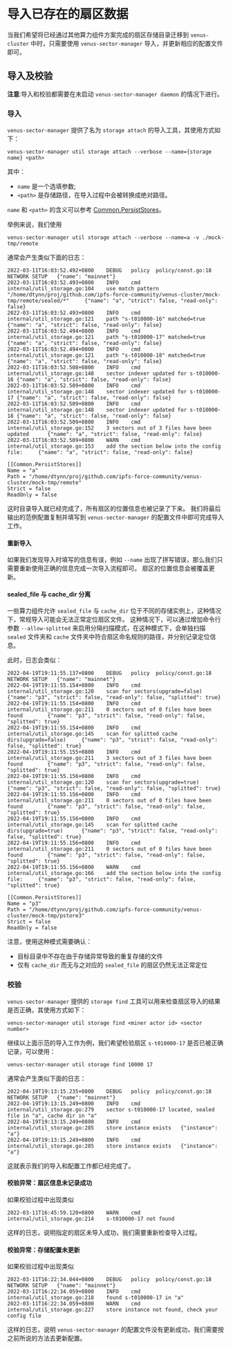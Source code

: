 # 导入已存在的扇区数据
当我们希望将已经通过其他算力组件方案完成的扇区存储目录迁移到 `venus-cluster` 中时，只需要使用 `venus-sector-manager` 导入，并更新相应的配置文件即可。

## 导入及校验
**注意**:导入和校验都需要在未启动 `venus-sector-manager daemon` 的情况下进行。

### 导入
`venus-sector-manager` 提供了名为 `storage attach` 的导入工具，其使用方式如下：
```
venus-sector-manager util storage attach --verbose --name={storage name} <path>
```

其中：
- `name` 是一个选填参数;
- `<path>` 是存储路径，在导入过程中会被转换成绝对路径。

`name` 和 `<path>` 的含义可以参考 [Common.PersistStores](https://github.com/ipfs-force-community/venus-cluster/blob/main/docs/zh/04.venus-sector-manager%E7%9A%84%E9%85%8D%E7%BD%AE%E8%A7%A3%E6%9E%90.md#commonpersiststores)。

举例来说，我们使用
```
venus-sector-manager util storage attach --verbose --name=a -v ./mock-tmp/remote
```

通常会产生类似下面的日志：
```
2022-03-11T16:03:52.492+0800    DEBUG   policy  policy/const.go:18      NETWORK SETUP   {"name": "mainnet"}
2022-03-11T16:03:52.493+0800    INFO    cmd     internal/util_storage.go:104    use match pattern "/home/dtynn/proj/github.com/ipfs-force-community/venus-cluster/mock-tmp/remote/sealed/*"     {"name": "a", "strict": false, "read-only": false}
2022-03-11T16:03:52.493+0800    INFO    cmd     internal/util_storage.go:121    path "s-t010000-16" matched=true        {"name": "a", "strict": false, "read-only": false}
2022-03-11T16:03:52.494+0800    INFO    cmd     internal/util_storage.go:121    path "s-t010000-17" matched=true        {"name": "a", "strict": false, "read-only": false}
2022-03-11T16:03:52.494+0800    INFO    cmd     internal/util_storage.go:121    path "s-t010000-18" matched=true        {"name": "a", "strict": false, "read-only": false}
2022-03-11T16:03:52.508+0800    INFO    cmd     internal/util_storage.go:148    sector indexer updated for s-t010000-16 {"name": "a", "strict": false, "read-only": false}
2022-03-11T16:03:52.509+0800    INFO    cmd     internal/util_storage.go:148    sector indexer updated for s-t010000-17 {"name": "a", "strict": false, "read-only": false}
2022-03-11T16:03:52.509+0800    INFO    cmd     internal/util_storage.go:148    sector indexer updated for s-t010000-18 {"name": "a", "strict": false, "read-only": false}
2022-03-11T16:03:52.509+0800    INFO    cmd     internal/util_storage.go:152    3 sectors out of 3 files have been updated      {"name": "a", "strict": false, "read-only": false}
2022-03-11T16:03:52.509+0800    WARN    cmd     internal/util_storage.go:153    add the section below into the config file:     {"name": "a", "strict": false, "read-only": false}

[[Common.PersistStores]]
Name = "a"
Path = "/home/dtynn/proj/github.com/ipfs-force-community/venus-cluster/mock-tmp/remote"
Strict = false
ReadOnly = false
```

这时目录导入就已经完成了，所有扇区的位置信息也被记录了下来。
我们将最后输出的范例配置复制并填写到 `venus-sector-manager` 的配置文件中即可完成导入工作。

#### 重新导入
如果我们发现导入时填写的信息有误，例如 `--name` 出现了拼写错误，那么我们只需要重新使用正确的信息完成一次导入流程即可。
扇区的位置信息会被覆盖更新。

#### sealed_file 与 cache_dir 分离
一些算力组件允许 `sealed_file` 与 `cache_dir` 位于不同的存储实例上，这种情况下，常规导入可能会无法正常定位扇区文件。
这种情况下，可以通过增加命令行参数 `--allow-splitted` 来启用分隔扫描模式，在这种模式下，会单独扫描 `sealed` 文件夹和 `cache` 文件夹中符合扇区命名规则的路径，并分别记录定位信息。

此时，日志会类似：
```
2022-04-19T19:11:55.137+0800    DEBUG   policy  policy/const.go:18      NETWORK SETUP   {"name": "mainnet"}
2022-04-19T19:11:55.154+0800    INFO    cmd     internal/util_storage.go:120    scan for sectors(upgrade=false) {"name": "p3", "strict": false, "read-only": false, "splitted": true}
2022-04-19T19:11:55.154+0800    INFO    cmd     internal/util_storage.go:211    0 sectors out of 0 files have been found        {"name": "p3", "strict": false, "read-only": false, "splitted": true}
2022-04-19T19:11:55.154+0800    INFO    cmd     internal/util_storage.go:145    scan for splitted cache dirs(upgrade=false)     {"name": "p3", "strict": false, "read-only": false, "splitted": true}
2022-04-19T19:11:55.155+0800    INFO    cmd     internal/util_storage.go:211    3 sectors out of 3 files have been found        {"name": "p3", "strict": false, "read-only": false, "splitted": true}
2022-04-19T19:11:55.156+0800    INFO    cmd     internal/util_storage.go:120    scan for sectors(upgrade=true)  {"name": "p3", "strict": false, "read-only": false, "splitted": true}
2022-04-19T19:11:55.156+0800    INFO    cmd     internal/util_storage.go:211    0 sectors out of 0 files have been found        {"name": "p3", "strict": false, "read-only": false, "splitted": true}
2022-04-19T19:11:55.156+0800    INFO    cmd     internal/util_storage.go:145    scan for splitted cache dirs(upgrade=true)      {"name": "p3", "strict": false, "read-only": false, "splitted": true}
2022-04-19T19:11:55.156+0800    INFO    cmd     internal/util_storage.go:211    0 sectors out of 0 files have been found        {"name": "p3", "strict": false, "read-only": false, "splitted": true}
2022-04-19T19:11:55.156+0800    WARN    cmd     internal/util_storage.go:166    add the section below into the config file:     {"name": "p3", "strict": false, "read-only": false, "splitted": true}

[[Common.PersistStores]]
Name = "p3"
Path = "/home/dtynn/proj/github.com/ipfs-force-community/venus-cluster/mock-tmp/pstore3"
Strict = false
ReadOnly = false
```

注意，使用这种模式需要确认：
- 目标目录中不存在由于存储异常导致的重复存储的文件
- 仅有 `cache_dir` 而无与之对应的 `sealed_file` 的扇区仍然无法正常定位

### 校验
`venus-sector-manager` 提供的 `storage find` 工具可以用来检查扇区导入的结果是否正确，其使用方式如下：
```
venus-sector-manager util storage find <miner actor id> <sector number>
```

继续以上面示范的导入工作为例，我们希望检验扇区 `s-t010000-17` 是否已被正确记录，可以使用：
```
venus-sector-manager util storage find 10000 17
```

通常会产生类似下面的日志：
```
2022-04-19T19:13:15.235+0800    DEBUG   policy  policy/const.go:18      NETWORK SETUP   {"name": "mainnet"}
2022-04-19T19:13:15.249+0800    INFO    cmd     internal/util_storage.go:279    sector s-t010000-17 located, sealed file in "a", cache dir in "a"
2022-04-19T19:13:15.249+0800    INFO    cmd     internal/util_storage.go:285    store instance exists   {"instance": "a"}
2022-04-19T19:13:15.249+0800    INFO    cmd     internal/util_storage.go:285    store instance exists   {"instance": "a"}
```

这就表示我们的导入和配置工作都已经完成了。

#### 校验异常：扇区信息未记录成功
如果校验过程中出现类似
```
2022-03-11T16:45:59.120+0800    WARN    cmd     internal/util_storage.go:214    s-t010000-17 not found
```
这样的日志，说明指定的扇区未导入成功，我们需要重新检查导入过程。

#### 校验异常：存储配置未更新
如果校验过程中出现类似
```
2022-03-11T16:22:34.044+0800    DEBUG   policy  policy/const.go:18      NETWORK SETUP   {"name": "mainnet"}
2022-03-11T16:22:34.059+0800    INFO    cmd     internal/util_storage.go:218    found s-t010000-17 in "a"
2022-03-11T16:22:34.059+0800    WARN    cmd     internal/util_storage.go:227    store instance not found, check your config file
```
这样的日志，说明 `venus-sector-manager` 的配置文件没有更新成功，我们需要按之前所说的方法去更新配置。
